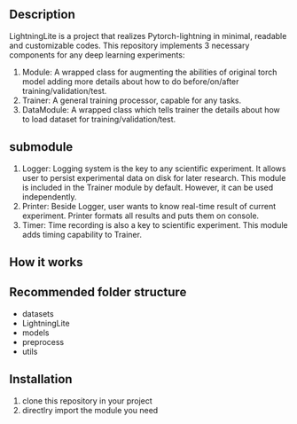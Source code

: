 ## Description
LightningLite is a project that realizes Pytorch-lightning in minimal, readable and customizable codes. This repository implements 3 necessary components for any deep learning experiments:
1. Module: A wrapped class for augmenting the abilities of original torch model adding more details about how to do before/on/after training/validation/test.
2. Trainer: A general training processor, capable for any tasks.
3. DataModule: A wrapped class which tells trainer the details about how to load dataset for training/validation/test.

## submodule
1. Logger: Logging system is the key to any scientific experiment. It allows user to persist experimental data on disk for later research. This module is included in the Trainer module by default. However, it can be used independently.
2. Printer: Beside Logger, user wants to know real-time result of current experiment. Printer formats all results and puts them on console.
3. Timer: Time recording is also a key to scientific experiment. This module adds timing capability to Trainer.

## How it works

## Recommended folder structure

- datasets
- LightningLite
- models
- preprocess
- utils

## Installation

1. clone this repository in your project
2. directlry import the module you need

